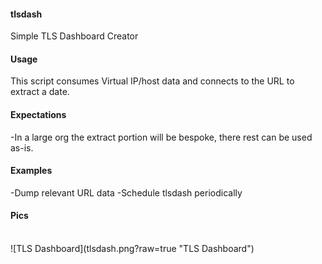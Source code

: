 #### tlsdash
Simple TLS Dashboard Creator

#### Usage
This script consumes Virtual IP/host data and connects to the URL to extract a date.

#### Expectations
-In a large org the extract portion will be bespoke, there rest can be used as-is.

#### Examples
-Dump relevant URL data
-Schedule tlsdash periodically 

#### Pics
<BR>
![TLS Dashboard](tlsdash.png?raw=true "TLS Dashboard")
